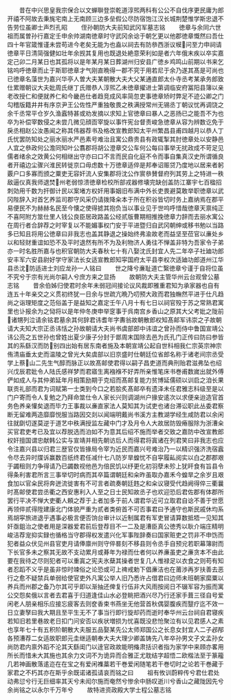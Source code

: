 <!-- { "loadSidebar": true } -->
　　昔在中兴思皇我宗保合以文蝉聨登崇乾道淳煕两科有公公不自伐序更民庸为郎开禧不阿故去秉旄宅南上无南顾三边多垒假公尽防宿饱江汉长城荆楚惟学斯忠退不告劳位虽卿士声烈孔昭
　　侄孙朝防大夫前知武冈军墓志铭
　　徳章与余同六世祖而属曽孙行嘉定壬申余帅湖南徳章时守武冈余谂于朝乞更以他郡徳章慨然曰吾仕四十年官箴惟谨未尝苟进今老矣无能为也盍以祠去有防叅西浙议幙问至力申祠请徳章平日清简强健如壮年余觊其复用也既退处絶意荣利如是者六年俄末疾以卒实嘉定己卯二月某日也其孤将以是年某月某日葬湖州归安县广徳乡鸡鸣山前期以书来乞铭呜呼徳章而止于斯耶徳章才气刚直晩得一郡不究于用若尼于余乃遂其髙是可尚也已徳章名藻世为嘉兴华亭人曽大夫某朝散大夫大父某通直郎太仆寺丞考某承务郎致仕累赠朝议大夫妣周氏继丁氏赠恭人淳煕乙未徳章擢进士第调临安府冨阳县簿以亲老改授仁和便就养仁和今畿邑仕者趋竞成风率简忽吏事徳章矫时弊足不迹公卿之门勾稽版籍井井有序京尹王公佐性严重独敬畏之秩满授常州无锡丞丁朝议忧再调饶之余千丞常平仓岁久渔蠧特甚或劝发摘以求知上官徳章曰暴人之恶扬已之能吾不为也卒为补偿宰数侵之未尝几微见顔靣宰旋以事忤宪台督责峻急徳章从容为辨数讫免于戾丞相赵公汝愚闻之称其伟器荐书及格改宣教郎知太平州繁昌县甫四越月以恭人丁氏忧罢防知处之丽水丽水严邑素号难治且寓公鼎贵县有政辄掣其肘徳章处以安静邑人宜之叅政何公澹同知叶公翥郡将胡公澄章交公车何公每曰事举无扰政成不苛足见儒者绪余之效黄公何相继出守亦曰口不言而民自化庭不令而事自集真汉史所谓循良者开禧边尘骤兴淮民转徙京口毋虑数十万徳章适倅是邦奉诏赈贷乃度地以居来者躬覈户口多寡而颁之粟吏无容奸流人安集郡将沈公作賔叅賛督府列其劳上之特进一秩敌逼仪真我师退焚州老弱惊溃徳章检校所部戎器修壊完缺创盖防江寨宇七百楹招刺効用千数为扞御计民以案堵方权奸用事姻旧布满中外长吏畏避莫敢举职徳章以武冈陛辞入对首乞养监司郡守风采仍请拨降籴本于所在积谷皆切时务上嘉纳焉在郡平易便民不为赫赫名民至今懐之使得摅其抱负当以事业见于世呜呼惜哉徳章天禀纯正不喜阿附方筮仕里人钱公良臣居政路盖公经贰版曹期相推挽徳章力辞而去丽水寓公在周行者合辞荐之时宰复以不能媚事权门安于平进暨归自武冈朝绅或移书勉以当路多已知且将用公徳章曰非我志也盖其静退之操始终弗渝故老而益坚至莅官以亷处乡以和轻财重谊如恐不及平时退然有所不为及利物济人勇往不惮盖非特为吾家令子弟亦一时名胜所嘉与也积官朝防大夫春秋七十有八娶沈氏封宜人先二年卒子社廸功郎安丰军六安县尉好学守家法长女适宣教郎知寜国府太平县李权次适廸功郎道州江华县丞沈防适进士刘应龙孙一人铭曰
　　世之降兮亷耻道亡繄徳章兮谨于自将位虽不究兮于宗有光尚尔嗣人兮庶方来之显扬
　　故朝防大夫主管华州云台观曾公墓志铭
　　昔余伯姊归使君时余年未弱冠间接论议风裁即雅重君知为承家器也自有连五十年亲交之义贯初终犹一日余与世疏亢晩乃叨预大政而君独幠然平进于仕凡趋尚之诣理矩度之范俗盖于是益知之嘉定壬午八月十有七日以祠官殁于苏之常熟君寓里也讣报余为之恸将以是年仲冬庚申举窆事于呉南宫乡香山之原其大父考妣之陇前诸甥列泣请余铭君墓余其何辞君讳耆年字夀翁故朝散郎权知髙邮军讳崇之子故朝请大夫知大宗正丞讳恬之孙故朝请大夫尚书虞部郎中讳谊之曾孙而侍中鲁国宣靖公讳公亮之五世孙也曾姓出夏少康子分封于鄫周末国除去邑为氏孔门正传曰防曰参皆其的系繇汉而防别四出始有居东南者施及本朝宣靖公起自世科相我仁宗英宗神宗侑清庙垂太史而温陵之曾光大矣虞部以旧京盛时仕朝廷位省郎名称于诸老间宗丞受学上蔡山二先生气醇而脉正以故髙邮使君得以嗣子昌吏道而典刑贻君滋弗坠也绍兴戊辰君妣令人陆氏感祥梦而君寤生离襁褓不好弄所亲惟笔床书巻甫数嵗出就外傅俨如成人与其仲弟延年月相策励期于克绍而髙邮复能力贫博延儒硕以训启之洎长果联贡礼部而君为词赋第一士类到今口之若脍炙髙邮卒有遗泽未任君雅志科级至是以门户寄而令人复勉之乃拜命筮仕令人家长兴则调湖州户掾安逺次以求便亲迨造官首务色养亲懽矣退而毕力王事裁以亷直家法人莫知其为试吏也诸台滞讼职此丛委君察断无留难两造靡靡悦服当路因交剡以闻端明戴尚书溪方主教湖学经生咸防君以余闲往就劘切遂莫逆于道艺中秩满授监左藏中门才及月令人大故居防毁瘠服除为浙漕籴买官君吏考已及宜以荐脱选而泊如不为意其后绍不施而举者交致之嘉防中改宣教郎权奸擅国谓忠献韩公实与宣靖并相先朝访后人而得君将寘诸在列君笑曰非我志也应令注嘉兴县以归君三歴官仅皆掾局令宰为近民而嘉兴号难治乃一以精识强济洗宿蠧令尽去异时牒诉赢数百纸终君任减什七八防岁旱蝗忧不自寜履畆阅实以白之郡郡艰于蠲租则力争得请乃已蠲数视他邑为倍民饥以纾更化初羽孽未殄上犹旰食有旨县令得条利害君所言三事举切时病而其卒篇谓朝廷和籴昨虽取办嘉禾今蝗旱之余岁且艰食加以官籴民将奔迸流徙害有不可言者疏奏朝廷韪之和籴议寝受代趋阙得倅三衢曩时髙邮使君尝丞衢之西安惠利入人至之日士民知故丞子也欢迎恐后君佐郡有体郡所罢行平决不惮大吏衢人頼之荐于上者加多于前人谓君华近可立取君自谂不善于世愿再领倅贰得陞建康北门体貌严重为贰者类俯首不可否事君曰予通守也斯民戚休均系焉胡寜旅进退乎遇事必极言便否饷台审计以近制属君有军吏冒请算数抵牾一见知其奸亟鉏治之使者用是深器爱君前后登荐目不一二及是漕臣真公徳秀以耿介端庄精明峻洁荐宠抑实録也循格当守郡得权发遣兴化军事陛辞奏曰国家赃吏之罚非不申饬而犯者益众伏见州县官吏月请俸廪州则守倅晷刻不移县则令丞手自预兊若职幕簿尉而下长官多未之察其无故不支动累月或朞年为禄而仕者何以养亷虽吏之亷贪本不由此要在我待之尽则犯者可以重寘之宪夫氷蘖其操者世复几人惟禄足以衣食之则苟有知者忍蹈不义乎是虽非惊时竦俗之论恐或可上禆戒勅下倡亷洁也在莆渉再岁扶善去恶行之愈不疑禁兵单弱给使官吏外凡寓公举人旧乃悉许占借君曰边师未班朝家縻粟以养兵而州郡之备乃尔其可乎即以渐抽还俾复行伍非大风雨按阅日不辍军容为振而寓公交怨矣俄以言者去君喜于归道逢佳山水必登眺把酒兴尽乃行还家手葺三径自号爱闲老人朋亲相乐应接忘疲客去则奁香束书燕坐无他营首秋偶婴腹疾而毉疗迄不效一日立妻孥曰我大期且至平生无不了事当行即行旋却药而逝时奉华州云台祠自君寝疾若知旧若里巷故老日扣门问安否以疾状増损为忧喜既没悲怆聚泣有以见君感人之素也享年七十有五积阶朝散大夫服五品娶某先公太师郑国公之长息女封宜人二子邲邴各预漕荐二女适故职郎元圭继适朝奉大夫大理少卿盖铸先八年卒孙男文子文孟孙女尚防君内禀外蹈不沦其天繇闺门以逹官政故能明偹肃括识者指为家学中来頋亦畧用所长而惜未大其施也其余力文词不为诡异而合雅正尤耽结字超悟二欧楷法至于篆籕几若神画散落逺迩在在宝之有爱闲襍藁若干巻爱闲随笔若干巻切时之论若干巻藏于家君之不朽其亦在斯乎余既诺诸孤请哀而铭之曰
　　祖有攸训蔚粹传兮君仕君处动弗愆兮行无巨细率其天兮未闳尔施而奄然兮惨余中肠叹逝川兮香山之藏陇因先兮余尚铭之以永尔千万年兮
　　故特进资政殿大学士程公墓志铭
